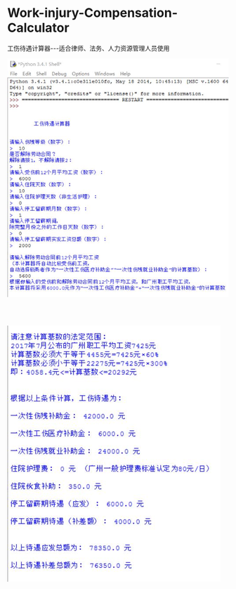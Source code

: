 # Work-injury-Compensation-Calculator
工伤待遇计算器---适合律师、法务、人力资源管理人员使用

![image](https://github.com/zhengty158/Work-injury-Compensation-Calculator/raw/master/demo/%E5%B7%A5%E4%BC%A4%E5%BE%85%E9%81%87%E8%AE%A1%E7%AE%97%E5%99%A8-%E6%95%88%E6%9E%9C%E5%9B%BE-1.jpg)

<br><br>

![image](https://github.com/zhengty158/Work-injury-Compensation-Calculator/raw/master/demo/%E5%B7%A5%E4%BC%A4%E5%BE%85%E9%81%87%E8%AE%A1%E7%AE%97%E5%99%A8-%E6%95%88%E6%9E%9C%E5%9B%BE-2.jpg)
